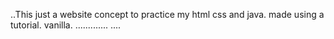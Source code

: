 ..This just a website concept to practice my html css and java. made using a tutorial. vanilla.
.............
....